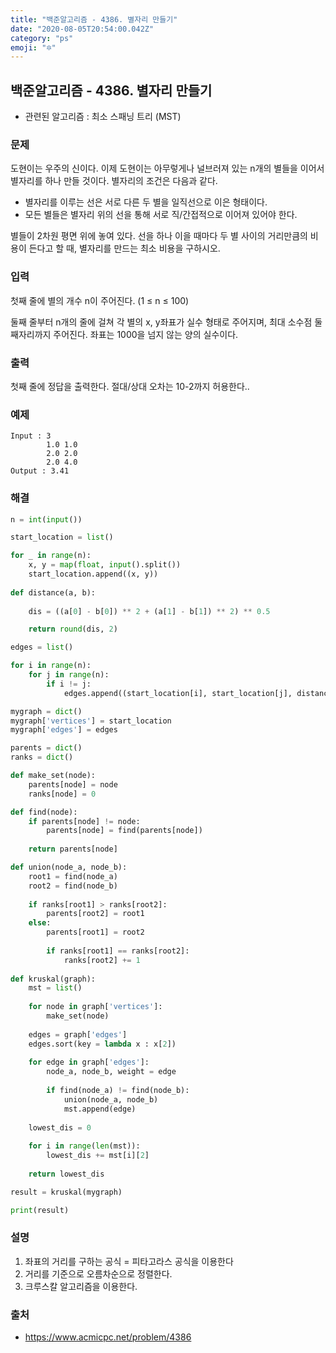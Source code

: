 ```yaml
---
title: "백준알고리즘 - 4386. 별자리 만들기"
date: "2020-08-05T20:54:00.042Z"
category: "ps"
emoji: "🔯"
---
```


## 백준알고리즘 - 4386. 별자리 만들기

- 관련된 알고리즘 : 최소 스패닝 트리 (MST)

### 문제

도현이는 우주의 신이다. 이제 도현이는 아무렇게나 널브러져 있는 n개의 별들을 이어서 별자리를 하나 만들 것이다. 별자리의 조건은 다음과 같다.

- 별자리를 이루는 선은 서로 다른 두 별을 일직선으로 이은 형태이다.
- 모든 별들은 별자리 위의 선을 통해 서로 직/간접적으로 이어져 있어야 한다.

별들이 2차원 평면 위에 놓여 있다. 선을 하나 이을 때마다 두 별 사이의 거리만큼의 비용이 든다고 할 때, 별자리를 만드는 최소 비용을 구하시오.

### 입력

첫째 줄에 별의 개수 n이 주어진다. (1 ≤ n ≤ 100)

둘째 줄부터 n개의 줄에 걸쳐 각 별의 x, y좌표가 실수 형태로 주어지며, 최대 소수점 둘째자리까지 주어진다. 좌표는 1000을 넘지 않는 양의 실수이다.

### 출력

첫째 줄에 정답을 출력한다. 절대/상대 오차는 10-2까지 허용한다..

### 예제

```
Input : 3
        1.0 1.0
        2.0 2.0
        2.0 4.0
Output : 3.41
```

### 해결 

```python
n = int(input())

start_location = list()

for _ in range(n):
    x, y = map(float, input().split())
    start_location.append((x, y))
    
def distance(a, b):
        
    dis = ((a[0] - b[0]) ** 2 + (a[1] - b[1]) ** 2) ** 0.5

    return round(dis, 2)

edges = list()

for i in range(n):
    for j in range(n):
        if i != j:
            edges.append((start_location[i], start_location[j], distance(start_location[i], start_location[j])))

mygraph = dict()
mygraph['vertices'] = start_location
mygraph['edges'] = edges

parents = dict()
ranks = dict()

def make_set(node):
    parents[node] = node
    ranks[node] = 0

def find(node):
    if parents[node] != node:
        parents[node] = find(parents[node])
    
    return parents[node]

def union(node_a, node_b):
    root1 = find(node_a)
    root2 = find(node_b)
    
    if ranks[root1] > ranks[root2]:
        parents[root2] = root1
    else:
        parents[root1] = root2
        
        if ranks[root1] == ranks[root2]:
            ranks[root2] += 1
            
def kruskal(graph):
    mst = list()
    
    for node in graph['vertices']:
        make_set(node)
    
    edges = graph['edges']
    edges.sort(key = lambda x : x[2])
    
    for edge in graph['edges']:
        node_a, node_b, weight = edge
        
        if find(node_a) != find(node_b):
            union(node_a, node_b)
            mst.append(edge)
    
    lowest_dis = 0
    
    for i in range(len(mst)):
        lowest_dis += mst[i][2]
    
    return lowest_dis

result = kruskal(mygraph)    

print(result)
```

### 설명

1. 좌표의 거리를 구하는 공식 = 피타고라스 공식을 이용한다
2. 거리를 기준으로 오름차순으로 정렬한다.
3. 크루스칼 알고리즘을 이용한다.

### 출처

- https://www.acmicpc.net/problem/4386
